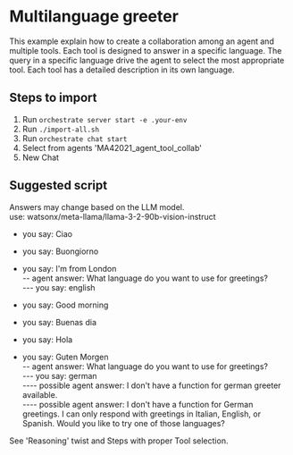 # Multilanguage greeter
This example explain how to create a collaboration among an agent and multiple tools.
Each tool is designed to answer in a specific language.
The query in a specific language drive the agent to select the most appropriate tool.
Each tool has a detailed description in its own language.

## Steps to import
1. Run `orchestrate server start -e .your-env`
2. Run `./import-all.sh`
3. Run `orchestrate chat start`
4. Select from agents 'MA42021_agent_tool_collab'
5. New Chat

## Suggested script
Answers may change based on the LLM model.<br>
use: watsonx/meta-llama/llama-3-2-90b-vision-instruct

- you say: Ciao<br>

- you say: Buongiorno<br>

- you say: I'm from London<br>
-- agent answer: What language do you want to use for greetings?<br>
--- you say: english<br>

- you say: Good morning<br>

- you say: Buenas dia<br>

- you say: Hola<br>

- you say: Guten Morgen<br>
-- agent answer: What language do you want to use for greetings?<br>
--- you say: german<br>
---- possible agent answer: I don't have a function for german greeter available.<br>
---- possible agent answer: I don't have a function for German greetings. I can only respond with greetings in Italian, English, or Spanish. Would you like to try one of those languages?<br>


See 'Reasoning' twist and Steps with proper Tool selection.